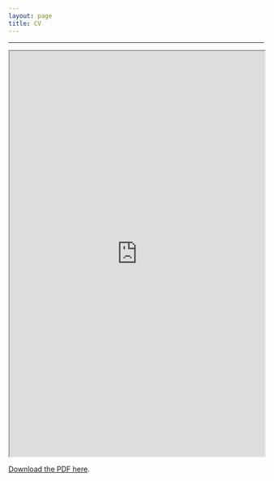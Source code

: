 ```yaml
---
layout: page
title: CV
---
```

---

<iframe src="https://drive.google.com/file/d/1OfJ3GqdXaseA2Tbj0aojFxSPF9iEqIG_/preview" width="100%" height="800px" allow="autoplay"></iframe>
<p><a href="https://drive.google.com/file/d/1OfJ3GqdXaseA2Tbj0aojFxSPF9iEqIG_/view?usp=sharing" target="_blank">Download the PDF here</a>.</p>

